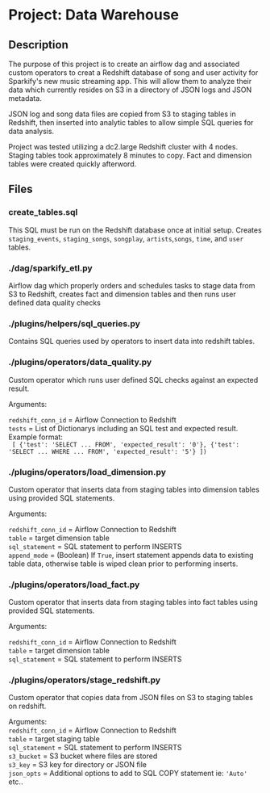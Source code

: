 # Project: Data Warehouse

## Description
The purpose of this project is to create an airflow dag and associated custom 
operators to creat a Redshift database of song and user 
activity for Sparkify's new music streaming app.  This will allow them to 
analyze their data which currently resides on S3 in a directory of JSON logs and 
JSON metadata.

JSON log and song data files are copied from S3 to staging tables in Redshift, then 
inserted into analytic tables to allow simple SQL queries for data analysis.

Project was tested utilizing a dc2.large Redshift cluster with 4 nodes. Staging tables took approximately 8 minutes to copy. Fact and dimension tables were created quickly afterword.

## Files

### create_tables.sql
This SQL must be run on the Redshift database once at initial setup. Creates `staging_events`, `staging_songs`, `songplay`, `artists`,`songs`, `time`, and `user` tables.

### ./dag/sparkify_etl.py
Airflow dag which properly orders and schedules tasks to stage data from S3 to Redshift, creates fact and dimension tables and then runs user defined data quality checks

### ./plugins/helpers/sql_queries.py
Contains SQL queries used by operators to insert data into 
redshift tables.

### ./plugins/operators/data_quality.py
Custom operator which runs user defined SQL checks against an expected result.

Arguments:

`redshift_conn_id` = Airflow Connection to Redshift  
`tests` = List of Dictionarys including an SQL test and expected result. Example format:  
` [ {'test': 'SELECT ... FROM', 'expected_result': '0'}, {'test': 'SELECT ... WHERE ... FROM', 'expected_result': '5'} ])`

### ./plugins/operators/load_dimension.py
Custom operator that inserts data from staging tables into dimension tables using provided SQL statements.

Arguments:  

`redshift_conn_id` = Airflow Connection to Redshift  
`table` = target dimension table  
`sql_statement` = SQL statement to perform INSERTS  
`append_mode` = (Boolean) If `True`, insert statement appends data to existing table data, otherwise table is wiped clean prior to performing inserts.

### ./plugins/operators/load_fact.py
Custom operator that inserts data from staging tables into fact tables using provided SQL statements.

Arguments:  

`redshift_conn_id` = Airflow Connection to Redshift  
`table` = target dimension table  
`sql_statement` = SQL statement to perform INSERTS

### ./plugins/operators/stage_redshift.py
Custom operator that copies data from JSON files on S3 to staging tables on redshift.

Arguments:  
`redshift_conn_id` = Airflow Connection to Redshift  
`table` = target staging table  
`sql_statement` = SQL statement to perform INSERTS  
`s3_bucket` = S3 bucket where files are stored  
`s3_key` = S3 key for directory or JSON file  
`json_opts` = Additional options to add to SQL COPY statement ie: `'Auto'` etc..  

